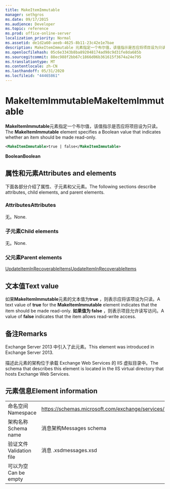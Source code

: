 ```yaml
---
title: MakeItemImmutable
manager: sethgros
ms.date: 09/17/2015
ms.audience: Developer
ms.topic: reference
ms.prod: office-online-server
localization_priority: Normal
ms.assetid: de1d2a60-aeeb-4625-8b11-23c42e1e7bae
description: MakeItemImmutable 元素指定一个布尔值，该值指示是否应将项目设为只读。
ms.openlocfilehash: 05c6e3343b8ba892048174ad98c9d31fe8da685b
ms.sourcegitcommit: 88ec988f2bb67c1866d06b361615f3674a24e795
ms.translationtype: MT
ms.contentlocale: zh-CN
ms.lasthandoff: 05/31/2020
ms.locfileid: "44465861"
---
```

# <a name="makeitemimmutable"></a><span data-ttu-id="cd687-103">MakeItemImmutable</span><span class="sxs-lookup"><span data-stu-id="cd687-103">MakeItemImmutable</span></span>

<span data-ttu-id="cd687-104">**MakeItemImmutable**元素指定一个布尔值，该值指示是否应将项目设为只读。</span><span class="sxs-lookup"><span data-stu-id="cd687-104">The **MakeItemImmutable** element specifies a Boolean value that indicates whether an item should be made read-only.</span></span> 
  
```XML
<MakeItemImmutable>true | false</MakeItemImmutable>
```

 <span data-ttu-id="cd687-105">**Boolean**</span><span class="sxs-lookup"><span data-stu-id="cd687-105">**Boolean**</span></span>
## <a name="attributes-and-elements"></a><span data-ttu-id="cd687-106">属性和元素</span><span class="sxs-lookup"><span data-stu-id="cd687-106">Attributes and elements</span></span>

<span data-ttu-id="cd687-107">下面各部分介绍了属性、子元素和父元素。</span><span class="sxs-lookup"><span data-stu-id="cd687-107">The following sections describe attributes, child elements, and parent elements.</span></span>
  
### <a name="attributes"></a><span data-ttu-id="cd687-108">Attributes</span><span class="sxs-lookup"><span data-stu-id="cd687-108">Attributes</span></span>

<span data-ttu-id="cd687-109">无。</span><span class="sxs-lookup"><span data-stu-id="cd687-109">None.</span></span>
  
### <a name="child-elements"></a><span data-ttu-id="cd687-110">子元素</span><span class="sxs-lookup"><span data-stu-id="cd687-110">Child elements</span></span>

<span data-ttu-id="cd687-111">无。</span><span class="sxs-lookup"><span data-stu-id="cd687-111">None.</span></span>
  
### <a name="parent-elements"></a><span data-ttu-id="cd687-112">父元素</span><span class="sxs-lookup"><span data-stu-id="cd687-112">Parent elements</span></span>

[<span data-ttu-id="cd687-113">UpdateItemInRecoverableItems</span><span class="sxs-lookup"><span data-stu-id="cd687-113">UpdateItemInRecoverableItems</span></span>](updateiteminrecoverableitems.md)
  
## <a name="text-value"></a><span data-ttu-id="cd687-114">文本值</span><span class="sxs-lookup"><span data-stu-id="cd687-114">Text value</span></span>

<span data-ttu-id="cd687-115">如果**MakeItemImmutable**元素的文本值为**true** ，则表示应将该项设为只读。</span><span class="sxs-lookup"><span data-stu-id="cd687-115">A text value of **true** for the **MakeItemImmutable** element indicates that the item should be made read-only.</span></span> <span data-ttu-id="cd687-116">**如果值为 false** ，则表示项目允许读写访问。</span><span class="sxs-lookup"><span data-stu-id="cd687-116">A value of **false** indicates that the item allows read-write access.</span></span> 
  
## <a name="remarks"></a><span data-ttu-id="cd687-117">备注</span><span class="sxs-lookup"><span data-stu-id="cd687-117">Remarks</span></span>

<span data-ttu-id="cd687-118">Exchange Server 2013 中引入了此元素。</span><span class="sxs-lookup"><span data-stu-id="cd687-118">This element was introduced in Exchange Server 2013.</span></span>
  
<span data-ttu-id="cd687-119">描述此元素的架构位于承载 Exchange Web Services 的 IIS 虚拟目录中。</span><span class="sxs-lookup"><span data-stu-id="cd687-119">The schema that describes this element is located in the IIS virtual directory that hosts Exchange Web Services.</span></span>
  
## <a name="element-information"></a><span data-ttu-id="cd687-120">元素信息</span><span class="sxs-lookup"><span data-stu-id="cd687-120">Element information</span></span>

|||
|:-----|:-----|
|<span data-ttu-id="cd687-121">命名空间</span><span class="sxs-lookup"><span data-stu-id="cd687-121">Namespace</span></span>  <br/> |https://schemas.microsoft.com/exchange/services/2006/messages  <br/> |
|<span data-ttu-id="cd687-122">架构名称</span><span class="sxs-lookup"><span data-stu-id="cd687-122">Schema name</span></span>  <br/> |<span data-ttu-id="cd687-123">消息架构</span><span class="sxs-lookup"><span data-stu-id="cd687-123">Messages schema</span></span>  <br/> |
|<span data-ttu-id="cd687-124">验证文件</span><span class="sxs-lookup"><span data-stu-id="cd687-124">Validation file</span></span>  <br/> |<span data-ttu-id="cd687-125">消息 .xsd</span><span class="sxs-lookup"><span data-stu-id="cd687-125">messages.xsd</span></span>  <br/> |
|<span data-ttu-id="cd687-126">可以为空</span><span class="sxs-lookup"><span data-stu-id="cd687-126">Can be empty</span></span>  <br/> ||
   

